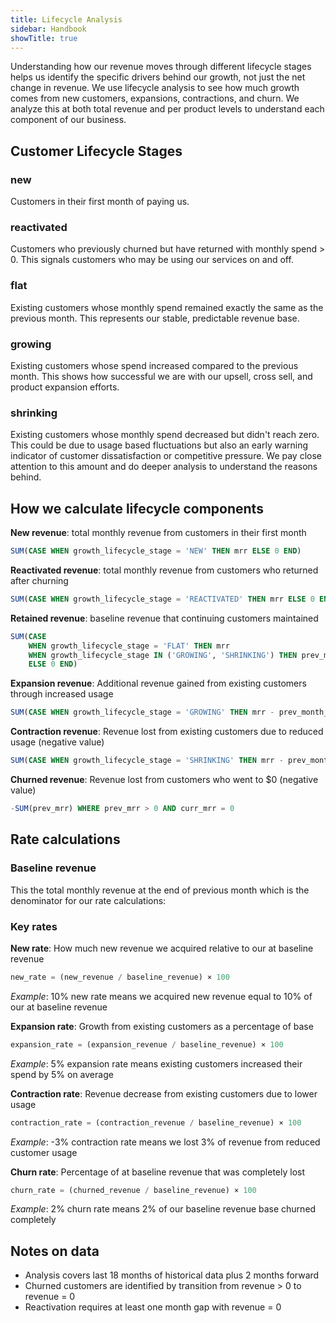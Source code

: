 ```yaml
---
title: Lifecycle Analysis
sidebar: Handbook
showTitle: true
---
```


Understanding how our revenue moves through different lifecycle stages helps us identify the specific drivers behind our growth, 
not just the net change in revenue. We use lifecycle analysis to see how much growth comes from new customers, expansions, 
contractions, and churn. We analyze this at both total revenue and per product levels to understand each component of our 
business.

## Customer Lifecycle Stages

### new
Customers in their first month of paying us.

### reactivated  
Customers who previously churned but have returned with monthly spend > 0. This signals customers who may be using our services on and off.

### flat
Existing customers whose monthly spend remained exactly the same as the previous month. This represents our stable, predictable revenue base.

### growing
Existing customers whose spend increased compared to the previous month. This shows how successful we are with our upsell, cross sell, and product expansion efforts.

### shrinking
Existing customers whose monthly spend decreased but didn't reach zero. This could be due to usage based fluctuations but also an early warning indicator of 
customer dissatisfaction or competitive pressure. We pay close attention to this amount and do deeper analysis to understand the reasons behind.

## How we calculate lifecycle components

**New revenue**: total monthly revenue from customers in their first month
```sql
SUM(CASE WHEN growth_lifecycle_stage = 'NEW' THEN mrr ELSE 0 END)
```

**Reactivated revenue**: total monthly revenue from customers who returned after churning
```sql
SUM(CASE WHEN growth_lifecycle_stage = 'REACTIVATED' THEN mrr ELSE 0 END)
```

**Retained revenue**: baseline revenue that continuing customers maintained
```sql
SUM(CASE 
    WHEN growth_lifecycle_stage = 'FLAT' THEN mrr
    WHEN growth_lifecycle_stage IN ('GROWING', 'SHRINKING') THEN prev_month_mrr 
    ELSE 0 END)
```

**Expansion revenue**: Additional revenue gained from existing customers through increased usage
```sql
SUM(CASE WHEN growth_lifecycle_stage = 'GROWING' THEN mrr - prev_month_mrr ELSE 0 END)
```

**Contraction revenue**: Revenue lost from existing customers due to reduced usage (negative value)
```sql
SUM(CASE WHEN growth_lifecycle_stage = 'SHRINKING' THEN mrr - prev_month_mrr ELSE 0 END)
```

**Churned revenue**: Revenue lost from customers who went to $0 (negative value)
```sql
-SUM(prev_mrr) WHERE prev_mrr > 0 AND curr_mrr = 0
```

## Rate calculations

### Baseline revenue
This the total monthly revenue at the end of previous month which is the denominator for our rate calculations:

### Key rates

**New rate**: How much new revenue we acquired relative to our at baseline revenue
```sql
new_rate = (new_revenue / baseline_revenue) × 100
```
*Example*: 10% new rate means we acquired new revenue equal to 10% of our at baseline revenue

**Expansion rate**: Growth from existing customers as a percentage of base
```sql
expansion_rate = (expansion_revenue / baseline_revenue) × 100
```
*Example*: 5% expansion rate means existing customers increased their spend by 5% on average

**Contraction rate**: Revenue decrease from existing customers due to lower usage
```sql
contraction_rate = (contraction_revenue / baseline_revenue) × 100
```
*Example*: -3% contraction rate means we lost 3% of revenue from reduced customer usage

**Churn rate**: Percentage of at baseline revenue that was completely lost
```sql
churn_rate = (churned_revenue / baseline_revenue) × 100
```
*Example*: 2% churn rate means 2% of our baseline revenue base churned completely


## Notes on data
- Analysis covers last 18 months of historical data plus 2 months forward
- Churned customers are identified by transition from revenue > 0 to revenue = 0
- Reactivation requires at least one month gap with revenue = 0
